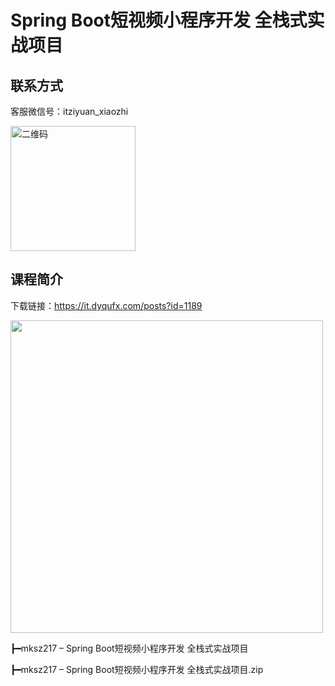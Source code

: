 # Spring Boot短视频小程序开发 全栈式实战项目

## 联系方式

客服微信号：itziyuan_xiaozhi

<img src="https://ziyuanyun.oss-cn-guangzhou.aliyuncs.com/common/20240614073449/666b82192834a.jpg" width="200" height="200" alt="二维码">

## 课程简介

下载链接：https://it.dyqufx.com/posts?id=1189

<img src="https://ziyuanyun.oss-cn-guangzhou.aliyuncs.com/yun/20240515153634/66446602564e7.jpg" width="500" alt="">

  ┣━mksz217 &#8211; Spring Boot短视频小程序开发 全栈式实战项目

 ┣━mksz217 &#8211; Spring Boot短视频小程序开发 全栈式实战项目.zip

  